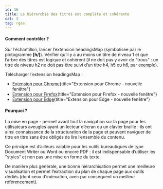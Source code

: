 ```yaml
---
id: 16
title: La hiérarchie des titres est complète et cohérente
cat: 3
tag: rgaa
---
```


#### Comment contrôler ?

Sur l’échantillon, lancer l’extension headingsMap (symbolisée par le pictogramme **[h/]**). Vérifier qu’il y a au moins un titre de niveau 1 et que l’arbre des titres est logique et cohérent (il ne doit pas y avoir de "trous" : un titre de niveau h2 ne doit pas être suivi d’un titre h4, h5 ou h6, par exemple).

Télécharger l’extension headingsMap :
* [Extension pour Chrome](https://chrome.google.com/webstore/detail/headingsmap/flbjommegcjonpdmenkdiocclhjacmbi){title="Extension pour Chrome - nouvelle fenêtre"}
* [Extension pour Firefox](https://addons.mozilla.org/fr/firefox/addon/headingsmap/){title="Extension pour Firefox - nouvelle fenêtre"}
* [Extension pour Edge](https://microsoftedge.microsoft.com/addons/detail/headingsmap/bokekiiaddinealohkmhjcgfanndmcgo){title="Extension pour Edge - nouvelle fenêtre"}

#### Pourquoi ?

La mise en page - permet avant tout la navigation sur la page pour les utilisateurs aveugles ayant un lecteur d’écran ou un clavier braille : ils ont ainsi connaissance de la structuration de la page et peuvent naviguer de titre en titre sans être obligés de lire l’ensemble du contenu. 

Ce principe est d’ailleurs valable pour les outils bureautiques de type Document Writer ou Word ou encore PDF : il est indispensable d’utiliser les "styles" et non pas une mise en forme du texte. 

De manière plus générale, une bonne hiérarchisation permet une meilleure visualisation et permet l’extraction du plan de chaque page aux outils dédiés (dont ceux d’indexation, avec par conséquent un meilleur référencement).